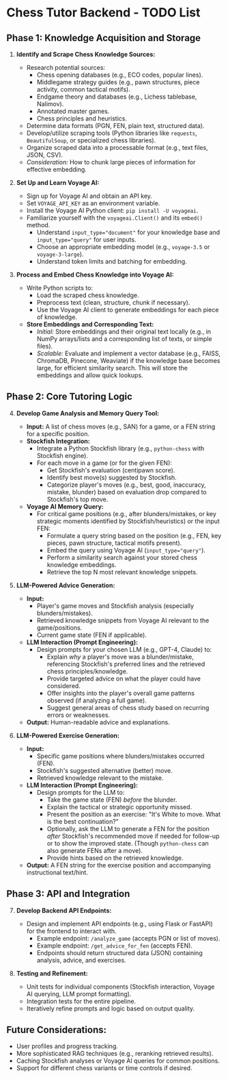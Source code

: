 # Chess Tutor Backend - TODO List

## Phase 1: Knowledge Acquisition and Storage

1.  **Identify and Scrape Chess Knowledge Sources:**
    *   Research potential sources:
        *   Chess opening databases (e.g., ECO codes, popular lines).
        *   Middlegame strategy guides (e.g., pawn structures, piece activity, common tactical motifs).
        *   Endgame theory and databases (e.g., Lichess tablebase, Nalimov).
        *   Annotated master games.
        *   Chess principles and heuristics.
    *   Determine data formats (PGN, FEN, plain text, structured data).
    *   Develop/utilize scraping tools (Python libraries like `requests`, `BeautifulSoup`, or specialized chess libraries).
    *   Organize scraped data into a processable format (e.g., text files, JSON, CSV).
    *   *Consideration:* How to chunk large pieces of information for effective embedding.

2.  **Set Up and Learn Voyage AI:**
    *   Sign up for Voyage AI and obtain an API key.
    *   Set `VOYAGE_API_KEY` as an environment variable.
    *   Install the Voyage AI Python client: `pip install -U voyageai`.
    *   Familiarize yourself with the `voyageai.Client()` and its `embed()` method.
        *   Understand `input_type="document"` for your knowledge base and `input_type="query"` for user inputs.
        *   Choose an appropriate embedding model (e.g., `voyage-3.5` or `voyage-3-large`).
        *   Understand token limits and batching for embedding.

3.  **Process and Embed Chess Knowledge into Voyage AI:**
    *   Write Python scripts to:
        *   Load the scraped chess knowledge.
        *   Preprocess text (clean, structure, chunk if necessary).
        *   Use the Voyage AI client to generate embeddings for each piece of knowledge.
    *   **Store Embeddings and Corresponding Text:**
        *   *Initial:* Store embeddings and their original text locally (e.g., in NumPy arrays/lists and a corresponding list of texts, or simple files).
        *   *Scalable:* Evaluate and implement a vector database (e.g., FAISS, ChromaDB, Pinecone, Weaviate) if the knowledge base becomes large, for efficient similarity search. This will store the embeddings and allow quick lookups.

## Phase 2: Core Tutoring Logic

4.  **Develop Game Analysis and Memory Query Tool:**
    *   **Input:** A list of chess moves (e.g., SAN) for a game, or a FEN string for a specific position.
    *   **Stockfish Integration:**
        *   Integrate a Python Stockfish library (e.g., `python-chess` with Stockfish engine).
        *   For each move in a game (or for the given FEN):
            *   Get Stockfish's evaluation (centipawn score).
            *   Identify best move(s) suggested by Stockfish.
            *   Categorize player's moves (e.g., best, good, inaccuracy, mistake, blunder) based on evaluation drop compared to Stockfish's top move.
    *   **Voyage AI Memory Query:**
        *   For critical game positions (e.g., after blunders/mistakes, or key strategic moments identified by Stockfish/heuristics) or the input FEN:
            *   Formulate a query string based on the position (e.g., FEN, key pieces, pawn structure, tactical motifs present).
            *   Embed the query using Voyage AI (`input_type="query"`).
            *   Perform a similarity search against your stored chess knowledge embeddings.
            *   Retrieve the top N most relevant knowledge snippets.

5.  **LLM-Powered Advice Generation:**
    *   **Input:**
        *   Player's game moves and Stockfish analysis (especially blunders/mistakes).
        *   Retrieved knowledge snippets from Voyage AI relevant to the game/positions.
        *   Current game state (FEN if applicable).
    *   **LLM Interaction (Prompt Engineering):**
        *   Design prompts for your chosen LLM (e.g., GPT-4, Claude) to:
            *   Explain *why* a player's move was a blunder/mistake, referencing Stockfish's preferred lines and the retrieved chess principles/knowledge.
            *   Provide targeted advice on what the player could have considered.
            *   Offer insights into the player's overall game patterns observed (if analyzing a full game).
            *   Suggest general areas of chess study based on recurring errors or weaknesses.
    *   **Output:** Human-readable advice and explanations.

6.  **LLM-Powered Exercise Generation:**
    *   **Input:**
        *   Specific game positions where blunders/mistakes occurred (FEN).
        *   Stockfish's suggested alternative (better) move.
        *   Retrieved knowledge relevant to the mistake.
    *   **LLM Interaction (Prompt Engineering):**
        *   Design prompts for the LLM to:
            *   Take the game state (FEN) *before* the blunder.
            *   Explain the tactical or strategic opportunity missed.
            *   Present the position as an exercise: "It's White to move. What is the best continuation?"
            *   Optionally, ask the LLM to generate a FEN for the position *after* Stockfish's recommended move if needed for follow-up or to show the improved state. (Though `python-chess` can also generate FENs after a move).
            *   Provide hints based on the retrieved knowledge.
    *   **Output:** A FEN string for the exercise position and accompanying instructional text/hint.

## Phase 3: API and Integration

7.  **Develop Backend API Endpoints:**
    *   Design and implement API endpoints (e.g., using Flask or FastAPI) for the frontend to interact with.
        *   Example endpoint: `/analyze_game` (accepts PGN or list of moves).
        *   Example endpoint: `/get_advice_for_fen` (accepts FEN).
        *   Endpoints should return structured data (JSON) containing analysis, advice, and exercises.

8.  **Testing and Refinement:**
    *   Unit tests for individual components (Stockfish interaction, Voyage AI querying, LLM prompt formatting).
    *   Integration tests for the entire pipeline.
    *   Iteratively refine prompts and logic based on output quality.

## Future Considerations:

*   User profiles and progress tracking.
*   More sophisticated RAG techniques (e.g., reranking retrieved results).
*   Caching Stockfish analyses or Voyage AI queries for common positions.
*   Support for different chess variants or time controls if desired.
